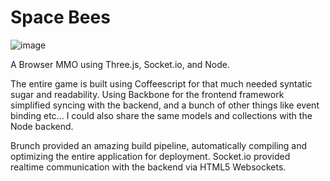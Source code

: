 # Space Bees

![image](http://imgur.com/lgEPhcg)

A Browser MMO using Three.js, Socket.io, and Node. 

The entire game is built using Coffeescript for that much needed syntatic sugar and readability. Using Backbone for the frontend framework simplified syncing with the backend, and a bunch of other things like event binding etc... I could also share the same models and collections with the Node backend.

Brunch provided an amazing build pipeline, automatically compiling and optimizing the entire application for deployment. Socket.io provided realtime communication with the backend via HTML5 Websockets.